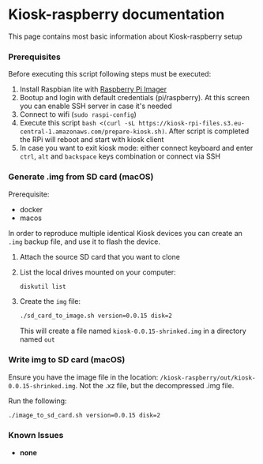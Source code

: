 # Kiosk-raspberry documentation

This page contains most basic information about Kiosk-raspberry setup

### Prerequisites

Before executing this script following steps must be executed:

1. Install Raspbian lite with [Raspberry Pi Imager](https://www.raspberrypi.org/downloads/)
2. Bootup and login with default credentials (pi/raspberry). At this screen you can enable SSH server in case it's needed
3. Connect to wifi (`sudo raspi-config`)
4. Execute this script `bash <(curl -sL https://kiosk-rpi-files.s3.eu-central-1.amazonaws.com/prepare-kiosk.sh)`. After script is completed the RPi will reboot and start with kiosk client
5. In case you want to exit kiosk mode: either connect keyboard and enter `ctrl`, `alt` and `backspace` keys combination or connect via SSH

### Generate .img from SD card (macOS)

Prerequisite:

- docker
- macos

In order to reproduce multiple identical Kiosk devices you can create an `.img` backup file, and use it to flash the device.

1. Attach the source SD card that you want to clone
2. List the local drives mounted on your computer:

   ```bash
   diskutil list
   ```

3. Create the `img` file:

   ```bash
   ./sd_card_to_image.sh version=0.0.15 disk=2
   ```

   This will create a file named `kiosk-0.0.15-shrinked.img` in a directory named `out`

### Write img to SD card (macOS)

Ensure you have the image file in the location: `/kiosk-raspberry/out/kiosk-0.0.15-shrinked.img`. Not the .xz file, but the decompressed .img file.

Run the following:

```bash
./image_to_sd_card.sh version=0.0.15 disk=2
```

### Known Issues

- **none**
